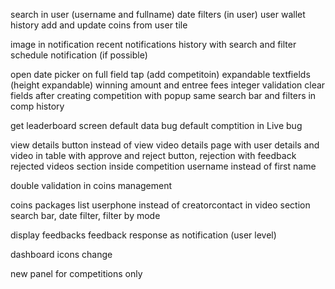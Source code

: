 search in user (username and fullname)
date filters (in user)
user wallet history
add and update coins from user tile

image in notification
recent notifications history with search and filter
schedule notification (if possible)

open date picker on full field tap (add competitoin)
expandable textfields (height expandable)
winning amount and entree fees integer validation
clear fields after creating competition with popup
same search bar and filters in comp history

get leaderboard screen default data bug
default comptition in Live bug

view details button instead of view video
details page with user details and video in table with approve and reject button, rejection with feedback
rejected videos section inside competition
username instead of first name


double validation in coins management

coins packages list
userphone instead of creatorcontact in video section
 search bar, date filter, filter by mode

 display feedbacks
 feedback response as notification (user level)

 dashboard icons change


new panel for competitions only